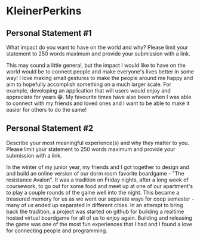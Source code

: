 # KleinerPerkins

## Personal Statement #1 
What impact do you want to have on the world and why? Please limit your statement to 250 words maximum and provide your submission with a link.

This may sound a little general, but the impact I would like to have on the world would be to connect people and make everyone's lives better in some way! I love making small gestures to make the people around me happy and aim to hopefully accomplish something on a much larger scale. For example, developing an application that will users would enjoy and appreciate for years 😁. My favourite times have also been when I was able to connect with my friends and loved ones and I want to be able to make it easier for others to do the same!


## Personal Statement #2 
Describe your most meaningful experience(s) and why they matter to you.  Please limit your statement to 250 words maximum and provide your submission with a link.

In the winter of my junior year, my friends and I got together to design and and build an online version of our dorm room favorite boardgame - "The resistance Avalon".  It was a tradition on Friday nights, after a long week of coursework, to go out for some food and meet up at one of our apartment's to play a couple rounds of the game well into the night. This became a treasured memory for us as we went our separate ways for coop semester - many of us ended up separated in different cities. In an attempt to bring back the tradition, a project was started on github for building a realtime hosted virtual boardgame for all of us to enjoy again. Building and releasing the game was one of the most fun experiences that I had and I found a love for connecting people and programming.  
